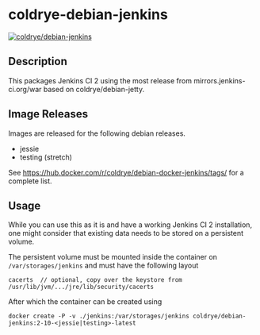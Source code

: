# coldrye-debian-jenkins

[![coldrye/debian-jenkins](http://dockeri.co/image/coldrye/debian-jenkins)](https://hub.docker.com/r/coldrye/debian-jenkins/)


## Description

This packages Jenkins CI 2 using the most release from mirrors.jenkins-ci.org/war based on coldrye/debian-jetty.


## Image Releases

Images are released for the following debian releases.

- jessie
- testing (stretch)

See https://hub.docker.com/r/coldrye/debian-docker-jenkins/tags/ for a complete list.


## Usage

While you can use this as it is and have a working Jenkins CI 2 installation, one might consider that
existing data needs to be stored on a persistent volume.

The persistent volume must be mounted inside the container on ``/var/storages/jenkins`` and must have the following layout

```
cacerts  // optional, copy over the keystore from /usr/lib/jvm/.../jre/lib/security/cacerts
```

After which the container can be created using

```
docker create -P -v ./jenkins:/var/storages/jenkins coldrye/debian-jenkins:2-10-<jessie|testing>-latest
```

